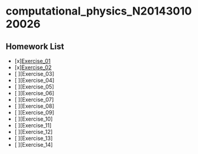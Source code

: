 # computational_physics_N2014301020026
Homework List
----
- [x][Exercise_01](https://github.com/CornChen/computational_physics_N2014301020026.git)<br>
- [x][Exercise_02](https://github.com/CornChen/computational_physics_N2014301020026/blob/master/chenyukun.py)<br>
- [ ][Exercise_03]
- [ ][Exercise_04]
- [ ][Exercise_05]
- [ ][Exercise_06]
- [ ][Exercise_07]
- [ ][Exercise_08]
- [ ][Exercise_09]
- [ ][Exercise_10]
- [ ][Exercise_11]
- [ ][Exercise_12]
- [ ][Exercise_13]
- [ ][Exercise_14]
